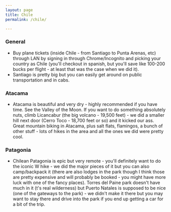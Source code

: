 ```yaml
---
layout: page
title: Chile
permalink: /chile/

---
```


### General
  - Buy plane tickets (inside Chile - from Santiago to Punta Arenas, etc) through LAN by signing in through Chrome/Incognito and picking your country as Chile (you'll checkout in spanish, but you'll save like 100-200 bucks per flight - at least that was the case when we did it).
  - Santiago is pretty big but you can easily get around on public transportation and in cabs. 
  
### Atacama
  - Atacama is beautiful and very dry - highly recommended if you have time. See the Valley of the Moon. If you want to do something absolutely nuts, climb Licancabur (the big volcano - 19,500 feet) - we did a smaller hill next door (Cerro Toco - 18,700 feet or so) and it kicked our ass. Great mountain biking in Atacama, plus salt flats, flamingos, a bunch of other stuff - lots of hikes in the area and all the ones we did were pretty cool.

### Patagonia
  - Chilean Patagonia is epic but very remote - you'll definitely want to do the iconic W hike - we did the major pieces of it but you can also camp/backpack it (there are also lodges in the park though I think those are pretty expensive and will probably be booked - you might have more luck with one of the fancy places). Torres del Paine park doesn't have much in it (t's real wilderness) but Puerto Natales is supposed to be nice (one of the gateways to the park) - we didn't make it there but you may want to stay there and drive into the park if you end up getting a car for a bit of the trip. 
